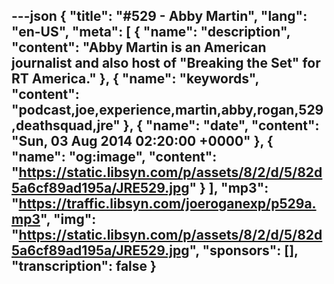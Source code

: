 ---json
{
  "title": "#529 - Abby Martin",
  "lang": "en-US",
  "meta": [
    {
      "name": "description",
      "content": "Abby Martin is an American journalist and also host of \"Breaking the Set\" for RT America."
    },
    {
      "name": "keywords",
      "content": "podcast,joe,experience,martin,abby,rogan,529,deathsquad,jre"
    },
    {
      "name": "date",
      "content": "Sun, 03 Aug 2014 02:20:00 +0000"
    },
    {
      "name": "og:image",
      "content": "https://static.libsyn.com/p/assets/8/2/d/5/82d5a6cf89ad195a/JRE529.jpg"
    }
  ],
  "mp3": "https://traffic.libsyn.com/joeroganexp/p529a.mp3",
  "img": "https://static.libsyn.com/p/assets/8/2/d/5/82d5a6cf89ad195a/JRE529.jpg",
  "sponsors": [],
  "transcription": false
}
---
<episode-header />

<timemark seconds="0" />

<transcribe-call-to-action />

<episode-footer />